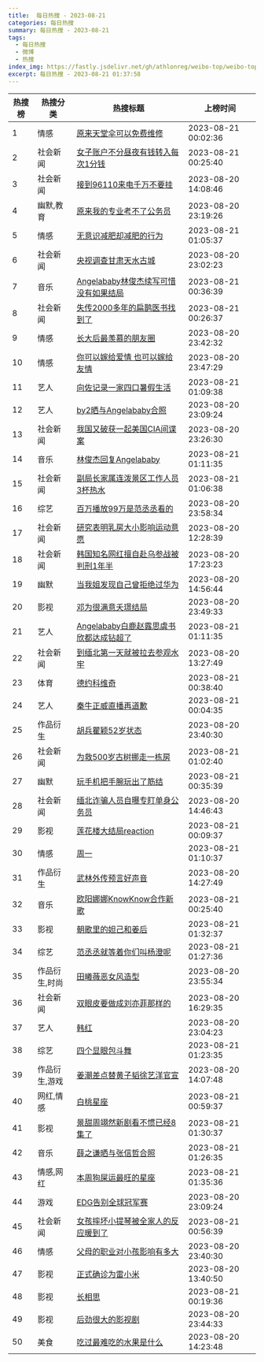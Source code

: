 ```yaml
---
title:  每日热搜 - 2023-08-21
categories: 每日热搜
summary: 每日热搜 - 2023-08-21
tags:
  - 每日热搜
  - 微博
  - 热搜
index_img: https://fastly.jsdelivr.net/gh/athlonreg/weibo-top/weibo-top.jpeg
excerpt: 每日热搜 - 2023-08-21 01:37:58
---
```


| 热搜榜 | 热搜分类 | 热搜标题 | 上榜时间 |
| --- | --- | --- | --- |
| 1 | 情感 | [原来天堂伞可以免费维修](https://s.weibo.com/weibo%3Fq%3D%2523%E5%8E%9F%E6%9D%A5%E5%A4%A9%E5%A0%82%E4%BC%9E%E5%8F%AF%E4%BB%A5%E5%85%8D%E8%B4%B9%E7%BB%B4%E4%BF%AE%2523) | 2023-08-21 00:02:36 | 
| 2 | 社会新闻 | [女子账户不分昼夜有钱转入每次1分钱](https://s.weibo.com/weibo%3Fq%3D%2523%E5%A5%B3%E5%AD%90%E8%B4%A6%E6%88%B7%E4%B8%8D%E5%88%86%E6%98%BC%E5%A4%9C%E6%9C%89%E9%92%B1%E8%BD%AC%E5%85%A5%E6%AF%8F%E6%AC%A11%E5%88%86%E9%92%B1%2523) | 2023-08-21 00:25:40 | 
| 3 | 社会新闻 | [接到96110来电千万不要挂](https://s.weibo.com/weibo%3Fq%3D%2523%E6%8E%A5%E5%88%B096110%E6%9D%A5%E7%94%B5%E5%8D%83%E4%B8%87%E4%B8%8D%E8%A6%81%E6%8C%82%2523) | 2023-08-20 14:08:46 | 
| 4 | 幽默,教育 | [原来我的专业考不了公务员](https://s.weibo.com/weibo%3Fq%3D%2523%E5%8E%9F%E6%9D%A5%E6%88%91%E7%9A%84%E4%B8%93%E4%B8%9A%E8%80%83%E4%B8%8D%E4%BA%86%E5%85%AC%E5%8A%A1%E5%91%98%2523) | 2023-08-20 23:19:26 | 
| 5 | 情感 | [无意识减肥却减肥的行为](https://s.weibo.com/weibo%3Fq%3D%2523%E6%97%A0%E6%84%8F%E8%AF%86%E5%87%8F%E8%82%A5%E5%8D%B4%E5%87%8F%E8%82%A5%E7%9A%84%E8%A1%8C%E4%B8%BA%2523) | 2023-08-21 01:05:37 | 
| 6 | 社会新闻 | [央视调查甘肃天水古城](https://s.weibo.com/weibo%3Fq%3D%2523%E5%A4%AE%E8%A7%86%E8%B0%83%E6%9F%A5%E7%94%98%E8%82%83%E5%A4%A9%E6%B0%B4%E5%8F%A4%E5%9F%8E%2523) | 2023-08-20 23:02:23 | 
| 7 | 音乐 | [Angelababy林俊杰续写可惜没有如果结局](https://s.weibo.com/weibo%3Fq%3D%2523Angelababy%E6%9E%97%E4%BF%8A%E6%9D%B0%E7%BB%AD%E5%86%99%E5%8F%AF%E6%83%9C%E6%B2%A1%E6%9C%89%E5%A6%82%E6%9E%9C%E7%BB%93%E5%B1%80%2523) | 2023-08-21 00:36:39 | 
| 8 | 社会新闻 | [失传2000多年的扁鹊医书找到了](https://s.weibo.com/weibo%3Fq%3D%2523%E5%A4%B1%E4%BC%A02000%E5%A4%9A%E5%B9%B4%E7%9A%84%E6%89%81%E9%B9%8A%E5%8C%BB%E4%B9%A6%E6%89%BE%E5%88%B0%E4%BA%86%2523) | 2023-08-21 00:26:37 | 
| 9 | 情感 | [长大后最羡慕的朋友圈](https://s.weibo.com/weibo%3Fq%3D%2523%E9%95%BF%E5%A4%A7%E5%90%8E%E6%9C%80%E7%BE%A1%E6%85%95%E7%9A%84%E6%9C%8B%E5%8F%8B%E5%9C%88%2523) | 2023-08-20 23:42:32 | 
| 10 | 情感 | [你可以嫁给爱情 也可以嫁给友情](https://s.weibo.com/weibo%3Fq%3D%2523%E4%BD%A0%E5%8F%AF%E4%BB%A5%E5%AB%81%E7%BB%99%E7%88%B1%E6%83%85%20%E4%B9%9F%E5%8F%AF%E4%BB%A5%E5%AB%81%E7%BB%99%E5%8F%8B%E6%83%85%2523) | 2023-08-20 23:47:29 | 
| 11 | 艺人 | [向佐记录一家四口暑假生活](https://s.weibo.com/weibo%3Fq%3D%2523%E5%90%91%E4%BD%90%E8%AE%B0%E5%BD%95%E4%B8%80%E5%AE%B6%E5%9B%9B%E5%8F%A3%E6%9A%91%E5%81%87%E7%94%9F%E6%B4%BB%2523) | 2023-08-21 01:09:38 | 
| 12 | 艺人 | [by2晒与Angelababy合照](https://s.weibo.com/weibo%3Fq%3D%2523by2%E6%99%92%E4%B8%8EAngelababy%E5%90%88%E7%85%A7%2523) | 2023-08-20 23:09:24 | 
| 13 | 社会新闻 | [我国又破获一起美国CIA间谍案](https://s.weibo.com/weibo%3Fq%3D%2523%E6%88%91%E5%9B%BD%E5%8F%88%E7%A0%B4%E8%8E%B7%E4%B8%80%E8%B5%B7%E7%BE%8E%E5%9B%BDCIA%E9%97%B4%E8%B0%8D%E6%A1%88%2523) | 2023-08-20 23:26:30 | 
| 14 | 音乐 | [林俊杰回复Angelababy](https://s.weibo.com/weibo%3Fq%3D%2523%E6%9E%97%E4%BF%8A%E6%9D%B0%E5%9B%9E%E5%A4%8DAngelababy%2523) | 2023-08-21 01:11:35 | 
| 15 | 社会新闻 | [副局长家属连泼景区工作人员3杯热水](https://s.weibo.com/weibo%3Fq%3D%2523%E5%89%AF%E5%B1%80%E9%95%BF%E5%AE%B6%E5%B1%9E%E8%BF%9E%E6%B3%BC%E6%99%AF%E5%8C%BA%E5%B7%A5%E4%BD%9C%E4%BA%BA%E5%91%983%E6%9D%AF%E7%83%AD%E6%B0%B4%2523) | 2023-08-21 01:06:38 | 
| 16 | 综艺 | [百万播放99万是范丞丞看的](https://s.weibo.com/weibo%3Fq%3D%2523%E7%99%BE%E4%B8%87%E6%92%AD%E6%94%BE99%E4%B8%87%E6%98%AF%E8%8C%83%E4%B8%9E%E4%B8%9E%E7%9C%8B%E7%9A%84%2523) | 2023-08-20 23:58:34 | 
| 17 | 社会新闻 | [研究表明乳房大小影响运动意愿](https://s.weibo.com/weibo%3Fq%3D%2523%E7%A0%94%E7%A9%B6%E8%A1%A8%E6%98%8E%E4%B9%B3%E6%88%BF%E5%A4%A7%E5%B0%8F%E5%BD%B1%E5%93%8D%E8%BF%90%E5%8A%A8%E6%84%8F%E6%84%BF%2523) | 2023-08-20 12:28:39 | 
| 18 | 社会新闻 | [韩国知名网红擅自赴乌参战被判刑1年半](https://s.weibo.com/weibo%3Fq%3D%2523%E9%9F%A9%E5%9B%BD%E7%9F%A5%E5%90%8D%E7%BD%91%E7%BA%A2%E6%93%85%E8%87%AA%E8%B5%B4%E4%B9%8C%E5%8F%82%E6%88%98%E8%A2%AB%E5%88%A4%E5%88%911%E5%B9%B4%E5%8D%8A%2523) | 2023-08-20 17:23:23 | 
| 19 | 幽默 | [当我姐发现自己曾拒绝过华为](https://s.weibo.com/weibo%3Fq%3D%2523%E5%BD%93%E6%88%91%E5%A7%90%E5%8F%91%E7%8E%B0%E8%87%AA%E5%B7%B1%E6%9B%BE%E6%8B%92%E7%BB%9D%E8%BF%87%E5%8D%8E%E4%B8%BA%2523) | 2023-08-20 14:56:44 | 
| 20 | 影视 | [邓为很满意夭璟结局](https://s.weibo.com/weibo%3Fq%3D%2523%E9%82%93%E4%B8%BA%E5%BE%88%E6%BB%A1%E6%84%8F%E5%A4%AD%E7%92%9F%E7%BB%93%E5%B1%80%2523) | 2023-08-20 23:49:33 | 
| 21 | 艺人 | [Angelababy白鹿赵露思虞书欣都达成钻超了](https://s.weibo.com/weibo%3Fq%3D%2523Angelababy%E7%99%BD%E9%B9%BF%E8%B5%B5%E9%9C%B2%E6%80%9D%E8%99%9E%E4%B9%A6%E6%AC%A3%E9%83%BD%E8%BE%BE%E6%88%90%E9%92%BB%E8%B6%85%E4%BA%86%2523) | 2023-08-21 01:11:35 | 
| 22 | 社会新闻 | [到缅北第一天就被拉去参观水牢](https://s.weibo.com/weibo%3Fq%3D%2523%E5%88%B0%E7%BC%85%E5%8C%97%E7%AC%AC%E4%B8%80%E5%A4%A9%E5%B0%B1%E8%A2%AB%E6%8B%89%E5%8E%BB%E5%8F%82%E8%A7%82%E6%B0%B4%E7%89%A2%2523) | 2023-08-20 13:27:49 | 
| 23 | 体育 | [德约科维奇](https://s.weibo.com/weibo%3Fq%3D%2523%E5%BE%B7%E7%BA%A6%E7%A7%91%E7%BB%B4%E5%A5%87%2523) | 2023-08-21 00:38:40 | 
| 24 | 艺人 | [秦牛正威直播再道歉](https://s.weibo.com/weibo%3Fq%3D%2523%E7%A7%A6%E7%89%9B%E6%AD%A3%E5%A8%81%E7%9B%B4%E6%92%AD%E5%86%8D%E9%81%93%E6%AD%89%2523) | 2023-08-21 00:04:35 | 
| 25 | 作品衍生 | [胡兵瞿颖52岁状态](https://s.weibo.com/weibo%3Fq%3D%2523%E8%83%A1%E5%85%B5%E7%9E%BF%E9%A2%9652%E5%B2%81%E7%8A%B6%E6%80%81%2523) | 2023-08-20 23:40:30 | 
| 26 | 社会新闻 | [为救500岁古树挪走一栋房](https://s.weibo.com/weibo%3Fq%3D%2523%E4%B8%BA%E6%95%91500%E5%B2%81%E5%8F%A4%E6%A0%91%E6%8C%AA%E8%B5%B0%E4%B8%80%E6%A0%8B%E6%88%BF%2523) | 2023-08-21 01:02:40 | 
| 27 | 幽默 | [玩手机把手腕玩出了筋结](https://s.weibo.com/weibo%3Fq%3D%2523%E7%8E%A9%E6%89%8B%E6%9C%BA%E6%8A%8A%E6%89%8B%E8%85%95%E7%8E%A9%E5%87%BA%E4%BA%86%E7%AD%8B%E7%BB%93%2523) | 2023-08-21 00:35:39 | 
| 28 | 社会新闻 | [缅北诈骗人员自曝专盯单身公务员](https://s.weibo.com/weibo%3Fq%3D%2523%E7%BC%85%E5%8C%97%E8%AF%88%E9%AA%97%E4%BA%BA%E5%91%98%E8%87%AA%E6%9B%9D%E4%B8%93%E7%9B%AF%E5%8D%95%E8%BA%AB%E5%85%AC%E5%8A%A1%E5%91%98%2523) | 2023-08-20 14:46:43 | 
| 29 | 影视 | [莲花楼大结局reaction](https://s.weibo.com/weibo%3Fq%3D%2523%E8%8E%B2%E8%8A%B1%E6%A5%BC%E5%A4%A7%E7%BB%93%E5%B1%80reaction%2523) | 2023-08-21 00:09:37 | 
| 30 | 情感 | [周一](https://s.weibo.com/weibo%3Fq%3D%2523%E5%91%A8%E4%B8%80%2523) | 2023-08-21 01:10:37 | 
| 31 | 作品衍生 | [武林外传预言好声音](https://s.weibo.com/weibo%3Fq%3D%2523%E6%AD%A6%E6%9E%97%E5%A4%96%E4%BC%A0%E9%A2%84%E8%A8%80%E5%A5%BD%E5%A3%B0%E9%9F%B3%2523) | 2023-08-20 14:27:49 | 
| 32 | 音乐 | [欧阳娜娜KnowKnow合作新歌](https://s.weibo.com/weibo%3Fq%3D%2523%E6%AC%A7%E9%98%B3%E5%A8%9C%E5%A8%9CKnowKnow%E5%90%88%E4%BD%9C%E6%96%B0%E6%AD%8C%2523) | 2023-08-21 00:25:40 | 
| 33 | 影视 | [朝歌里的妲己和姜后](https://s.weibo.com/weibo%3Fq%3D%2523%E6%9C%9D%E6%AD%8C%E9%87%8C%E7%9A%84%E5%A6%B2%E5%B7%B1%E5%92%8C%E5%A7%9C%E5%90%8E%2523) | 2023-08-21 01:32:37 | 
| 34 | 综艺 | [范丞丞就等着你们叫杨澄呢](https://s.weibo.com/weibo%3Fq%3D%2523%E8%8C%83%E4%B8%9E%E4%B8%9E%E5%B0%B1%E7%AD%89%E7%9D%80%E4%BD%A0%E4%BB%AC%E5%8F%AB%E6%9D%A8%E6%BE%84%E5%91%A2%2523) | 2023-08-21 01:27:36 | 
| 35 | 作品衍生,时尚 | [田曦薇恶女风造型](https://s.weibo.com/weibo%3Fq%3D%2523%E7%94%B0%E6%9B%A6%E8%96%87%E6%81%B6%E5%A5%B3%E9%A3%8E%E9%80%A0%E5%9E%8B%2523) | 2023-08-20 23:55:34 | 
| 36 | 社会新闻 | [双眼皮要做成刘亦菲那样的](https://s.weibo.com/weibo%3Fq%3D%2523%E5%8F%8C%E7%9C%BC%E7%9A%AE%E8%A6%81%E5%81%9A%E6%88%90%E5%88%98%E4%BA%A6%E8%8F%B2%E9%82%A3%E6%A0%B7%E7%9A%84%2523) | 2023-08-20 16:29:35 | 
| 37 | 艺人 | [韩红](https://s.weibo.com/weibo%3Fq%3D%2523%E9%9F%A9%E7%BA%A2%2523) | 2023-08-20 23:04:23 | 
| 38 | 综艺 | [四个显眼包斗舞](https://s.weibo.com/weibo%3Fq%3D%2523%E5%9B%9B%E4%B8%AA%E6%98%BE%E7%9C%BC%E5%8C%85%E6%96%97%E8%88%9E%2523) | 2023-08-21 01:23:35 | 
| 39 | 作品衍生,游戏 | [姜潮差点替黄子韬徐艺洋官宣](https://s.weibo.com/weibo%3Fq%3D%2523%E5%A7%9C%E6%BD%AE%E5%B7%AE%E7%82%B9%E6%9B%BF%E9%BB%84%E5%AD%90%E9%9F%AC%E5%BE%90%E8%89%BA%E6%B4%8B%E5%AE%98%E5%AE%A3%2523) | 2023-08-20 14:07:48 | 
| 40 | 网红,情感 | [白桃星座](https://s.weibo.com/weibo%3Fq%3D%2523%E7%99%BD%E6%A1%83%E6%98%9F%E5%BA%A7%2523) | 2023-08-21 00:59:37 | 
| 41 | 影视 | [景甜周翊然新剧看不惯已经8集了](https://s.weibo.com/weibo%3Fq%3D%2523%E6%99%AF%E7%94%9C%E5%91%A8%E7%BF%8A%E7%84%B6%E6%96%B0%E5%89%A7%E7%9C%8B%E4%B8%8D%E6%83%AF%E5%B7%B2%E7%BB%8F8%E9%9B%86%E4%BA%86%2523) | 2023-08-21 01:30:37 | 
| 42 | 音乐 | [薛之谦晒与张信哲合照](https://s.weibo.com/weibo%3Fq%3D%2523%E8%96%9B%E4%B9%8B%E8%B0%A6%E6%99%92%E4%B8%8E%E5%BC%A0%E4%BF%A1%E5%93%B2%E5%90%88%E7%85%A7%2523) | 2023-08-21 01:26:35 | 
| 43 | 情感,网红 | [本周狗屎运最旺的星座](https://s.weibo.com/weibo%3Fq%3D%2523%E6%9C%AC%E5%91%A8%E7%8B%97%E5%B1%8E%E8%BF%90%E6%9C%80%E6%97%BA%E7%9A%84%E6%98%9F%E5%BA%A7%2523) | 2023-08-21 01:35:36 | 
| 44 | 游戏 | [EDG告别全球冠军赛](https://s.weibo.com/weibo%3Fq%3D%2523EDG%E5%91%8A%E5%88%AB%E5%85%A8%E7%90%83%E5%86%A0%E5%86%9B%E8%B5%9B%2523) | 2023-08-20 23:09:24 | 
| 45 | 社会新闻 | [女孩摔坏小提琴被全家人的反应暖到了](https://s.weibo.com/weibo%3Fq%3D%2523%E5%A5%B3%E5%AD%A9%E6%91%94%E5%9D%8F%E5%B0%8F%E6%8F%90%E7%90%B4%E8%A2%AB%E5%85%A8%E5%AE%B6%E4%BA%BA%E7%9A%84%E5%8F%8D%E5%BA%94%E6%9A%96%E5%88%B0%E4%BA%86%2523) | 2023-08-21 00:56:39 | 
| 46 | 情感 | [父母的职业对小孩影响有多大](https://s.weibo.com/weibo%3Fq%3D%2523%E7%88%B6%E6%AF%8D%E7%9A%84%E8%81%8C%E4%B8%9A%E5%AF%B9%E5%B0%8F%E5%AD%A9%E5%BD%B1%E5%93%8D%E6%9C%89%E5%A4%9A%E5%A4%A7%2523) | 2023-08-20 23:40:30 | 
| 47 | 影视 | [正式确诊为雷小米](https://s.weibo.com/weibo%3Fq%3D%2523%E6%AD%A3%E5%BC%8F%E7%A1%AE%E8%AF%8A%E4%B8%BA%E9%9B%B7%E5%B0%8F%E7%B1%B3%2523) | 2023-08-20 13:40:50 | 
| 48 | 影视 | [长相思](https://s.weibo.com/weibo%3Fq%3D%2523%E9%95%BF%E7%9B%B8%E6%80%9D%2523) | 2023-08-21 00:19:36 | 
| 49 | 影视 | [后劲很大的影视剧](https://s.weibo.com/weibo%3Fq%3D%2523%E5%90%8E%E5%8A%B2%E5%BE%88%E5%A4%A7%E7%9A%84%E5%BD%B1%E8%A7%86%E5%89%A7%2523) | 2023-08-20 23:44:33 | 
| 50 | 美食 | [吃过最难吃的水果是什么](https://s.weibo.com/weibo%3Fq%3D%2523%E5%90%83%E8%BF%87%E6%9C%80%E9%9A%BE%E5%90%83%E7%9A%84%E6%B0%B4%E6%9E%9C%E6%98%AF%E4%BB%80%E4%B9%88%2523) | 2023-08-20 14:23:48 | 
